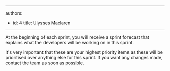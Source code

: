 

---
authors:
  - id: 4
    title: Ulysses Maclaren
---




<span class='intro'> At the beginning of each sprint, you will receive a sprint forecast that explains what the developers will be working on in this sprint.  </span>

​It's very important that these are your highest priority items as these will be prioritised over anything else for this sprint. If you want any changes made, contact the team as soon as possible.


